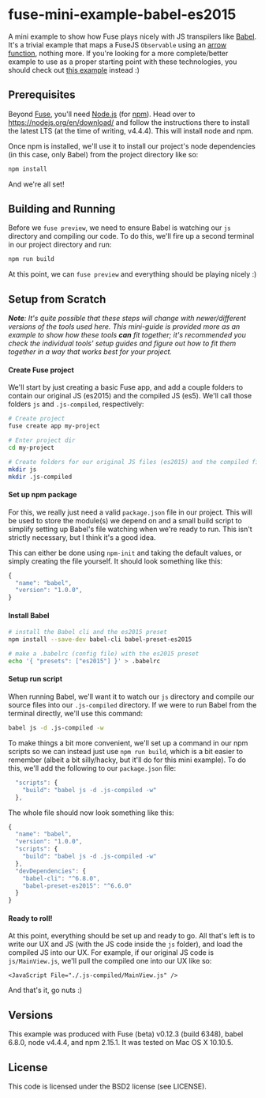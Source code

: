 # fuse-mini-example-babel-es2015
A mini example to show how Fuse plays nicely with JS transpilers like [Babel](https://babeljs.io/). It's a trivial example that maps a FuseJS `Observable` using an [arrow function](https://developer.mozilla.org/en-US/docs/Web/JavaScript/Reference/Functions/Arrow_functions), nothing more. If you're looking for a more complete/better example to use as a proper starting point with these technologies, you should check out [this example](https://github.com/sebbert/fuse-gulp-rollup-babel) instead :)

## Prerequisites
Beyond [Fuse](https://www.fusetools.com/downloads), you'll need [Node.js](https://nodejs.org/en/) (for [npm](https://www.npmjs.com/)). Head over to https://nodejs.org/en/download/ and follow the instructions there to install the latest LTS (at the time of writing, v4.4.4). This will install node and npm.

Once npm is installed, we'll use it to install our project's node dependencies (in this case, only Babel) from the project directory like so:

```sh
npm install
```

And we're all set!

## Building and Running
Before we `fuse preview`, we need to ensure Babel is watching our `js` directory and compiling our code. To do this, we'll fire up a second terminal in our project directory and run:

```sh
npm run build
```

At this point, we can `fuse preview` and everything should be playing nicely :)

## Setup from Scratch
_**Note**: It's quite possible that these steps will change with newer/different versions of the tools used here. This mini-guide is provided more as an example to show how these tools **can** fit together; it's recommended you check the individual tools' setup guides and figure out how to fit them together in a way that works best for your project._

#### Create Fuse project
We'll start by just creating a basic Fuse app, and add a couple folders to contain our original JS (es2015) and the compiled JS (es5). We'll call those folders `js` and `.js-compiled`, respectively:

```sh
# Create project
fuse create app my-project

# Enter project dir
cd my-project

# Create folders for our original JS files (es2015) and the compiled files (es5)
mkdir js
mkdir .js-compiled
```

#### Set up npm package
For this, we really just need a valid `package.json` file in our project. This will be used to store the module(s) we depend on and a small build script to simplify setting up Babel's file watching when we're ready to run. This isn't strictly necessary, but I think it's a good idea.

This can either be done using `npm-init` and taking the default values, or simply creating the file yourself. It should look something like this:

```js
{
  "name": "babel",
  "version": "1.0.0",
}
```

#### Install Babel
```sh
# install the Babel cli and the es2015 preset
npm install --save-dev babel-cli babel-preset-es2015

# make a .babelrc (config file) with the es2015 preset
echo '{ "presets": ["es2015"] }' > .babelrc
```

#### Setup run script
When running Babel, we'll want it to watch our `js` directory and compile our source files into our `.js-compiled` directory. If we were to run Babel from the terminal directly, we'll use this command:

```sh
babel js -d .js-compiled -w
```

To make things a bit more convenient, we'll set up a command in our npm scripts so we can instead just use `npm run build`, which is a bit easier to remember (albeit a bit silly/hacky, but it'll do for this mini example). To do this, we'll add the following to our `package.json` file:

```js
  "scripts": {
    "build": "babel js -d .js-compiled -w"
  },
```

The whole file should now look something like this:

```js
{
  "name": "babel",
  "version": "1.0.0",
  "scripts": {
    "build": "babel js -d .js-compiled -w"
  },
  "devDependencies": {
    "babel-cli": "^6.8.0",
    "babel-preset-es2015": "^6.6.0"
  }
}
```

#### Ready to roll!
At this point, everything should be set up and ready to go. All that's left is to write our UX and JS (with the JS code inside the `js` folder), and load the compiled JS into our UX. For example, if our original JS code is `js/MainView.js`, we'll pull the compiled one into our UX like so:

```ux
<JavaScript File="./.js-compiled/MainView.js" />
```

And that's it, go nuts :)

## Versions
This example was produced with Fuse (beta) v0.12.3 (build 6348), babel 6.8.0, node v4.4.4, and npm 2.15.1. It was tested on Mac OS X 10.10.5.

## License
This code is licensed under the BSD2 license (see LICENSE).
